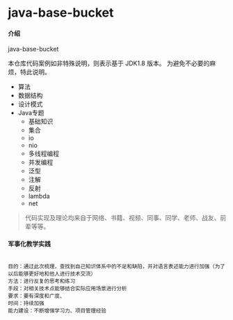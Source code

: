 # java-base-bucket

#### 介绍

java-base-bucket

本仓库代码案例如非特殊说明，则表示基于 JDK1.8 版本。 
为避免不必要的麻烦，特此说明。

- 算法
- 数据结构
- 设计模式
- Java专题
    - 基础知识
    - 集合
    - io
    - nio
    - 多线程编程
    - 并发编程
    - 泛型
    - 注解
    - 反射
    - lambda
    - net
    
    
> 代码实现及理论均来自于网络、书籍、视频、同事、同学、老师、战友、前辈等等。


#### 军事化教学实践

```desc

目的：通过此次梳理，查找到自己知识体系中的不足和缺陷，并对语言表述能力进行加强（为了以后能够更好地和他人进行技术交流）
方法：进行反复的思考和练习
手段：对相关技术点能够结合实际应用场景进行分析
要求：要有深度和广度、
时间：持续加强
能力建设：不断增强学习力、项目管理经验

```